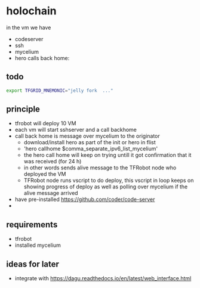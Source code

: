 # holochain


in the vm we have

- codeserver
- ssh
- mycelium
- hero calls back home: 

## todo

```bash
export TFGRID_MNEMONIC="jelly fork  ..."
```

## principle

- tfrobot will deploy 10 VM
- each vm will start sshserver and a call backhome
- call back home is message over mycelium to the originator
    - download/install hero as part of the init or hero in flist
    - 'hero callhome $comma_separate_ipv6_list_mycelium'
    - the hero call home will keep on trying untill it got confirmation that it was received (for 24 h) 
    - in other words sends alive message to the TFRobot node who deployed the VM
    - TFRobot node runs vscript to do deploy, this vscript in loop keeps on showing progress of deploy as well as polling over mycelium if the alive message arrived
- have pre-installed https://github.com/coder/code-server
- 
## requirements

- tfrobot
- installed mycelium
  

## ideas for later

- integrate with https://dagu.readthedocs.io/en/latest/web_interface.html